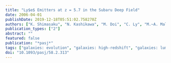 ```yaml
---
title: "Ly$α$ Emitters at z = 5.7 in the Subaru Deep Field"
date: 2006-04-01
publishDate: 2019-12-18T05:51:02.758270Z
authors: ["K. Shimasaku", "N. Kashikawa", "M. Doi", "C. Ly", "M.~A. Malkan", "Y. Matsuda", "M. Ouchi", "T. Hayashino", "M. Iye", "K. Motohara", "T. Murayama", "T. Nagao", "K. Ohta", "S. Okamura", "T. Sasaki", "Y. Shioya", "Y. Taniguchi"]
publication_types: ["2"]
abstract: ""
featured: false
publication: "*pasj*"
tags: ["galaxies: evolution", "galaxies: high-redshift", "galaxies: luminosity function", "mass function", "galaxies: photometry"]
doi: "10.1093/pasj/58.2.313"
---
```


